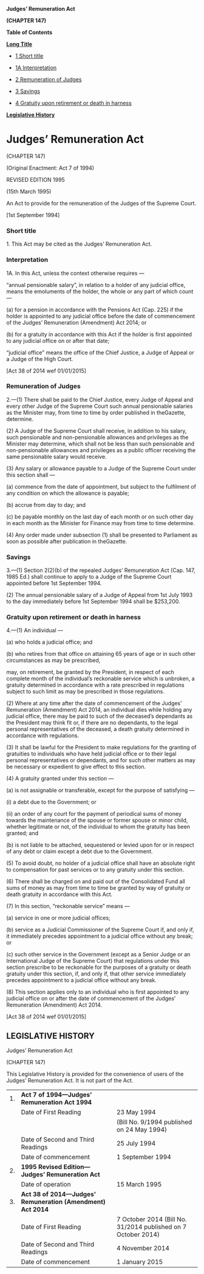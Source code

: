 **Judges’ Remuneration Act**

**(CHAPTER 147)**

**Table of Contents**

[**Long Title**](#Judges’-Remuneration-Act)

- [1 Short title](#Short-title)

- [1A Interpretation](#Interpretation)

- [2 Remuneration of Judges](#Remuneration-of-Judges)

- [3 Savings](#Savings)

- [4 Gratuity upon retirement or death in harness](#Gratuity-upon-retirement-or-death-in-harness)

[**Legislative History**](#Legislative-History)

# Judges’ Remuneration Act

(CHAPTER 147)

(Original Enactment: Act 7 of 1994)

REVISED EDITION 1995

(15th March 1995)

An Act to provide for the remuneration of the Judges of the Supreme Court.

[1st September 1994]

### Short title

1\. This Act may be cited as the Judges’ Remuneration Act.

### Interpretation

1A\. In this Act, unless the context otherwise requires —

“annual pensionable salary”, in relation to a holder of any judicial office, means the emoluments of the holder, the whole or any part of which count —

(a) for a pension in accordance with the Pensions Act (Cap. 225) if the holder is appointed to any judicial office before the date of commencement of the Judges’ Remuneration (Amendment) Act 2014; or

(b) for a gratuity in accordance with this Act if the holder is first appointed to any judicial office on or after that date;

“judicial office” means the office of the Chief Justice, a Judge of Appeal or a Judge of the High Court.

[Act 38 of 2014 wef 01/01/2015]

### Remuneration of Judges

2\.—(1) There shall be paid to the Chief Justice, every Judge of Appeal and every other Judge of the Supreme Court such annual pensionable salaries as the Minister may, from time to time by order published in theGazette, determine.

(2) A Judge of the Supreme Court shall receive, in addition to his salary, such pensionable and non-pensionable allowances and privileges as the Minister may determine, which shall not be less than such pensionable and non-pensionable allowances and privileges as a public officer receiving the same pensionable salary would receive.

(3) Any salary or allowance payable to a Judge of the Supreme Court under this section shall —

(a) commence from the date of appointment, but subject to the fulfilment of any condition on which the allowance is payable;

(b) accrue from day to day; and

(c) be payable monthly on the last day of each month or on such other day in each month as the Minister for Finance may from time to time determine.

(4) Any order made under subsection (1) shall be presented to Parliament as soon as possible after publication in theGazette.

### Savings

3\.—(1) Section 2(2)(b) of the repealed Judges’ Remuneration Act (Cap. 147, 1985 Ed.) shall continue to apply to a Judge of the Supreme Court appointed before 1st September 1994.

(2) The annual pensionable salary of a Judge of Appeal from 1st July 1993 to the day immediately before 1st September 1994 shall be $253,200.

### Gratuity upon retirement or death in harness

4\.—(1) An individual —

(a) who holds a judicial office; and

(b) who retires from that office on attaining 65 years of age or in such other circumstances as may be prescribed,

may, on retirement, be granted by the President, in respect of each complete month of the individual’s reckonable service which is unbroken, a gratuity determined in accordance with a rate prescribed in regulations subject to such limit as may be prescribed in those regulations.

(2) Where at any time after the date of commencement of the Judges’ Remuneration (Amendment) Act 2014, an individual dies while holding any judicial office, there may be paid to such of the deceased’s dependants as the President may think fit or, if there are no dependants, to the legal personal representatives of the deceased, a death gratuity determined in accordance with regulations.

(3) It shall be lawful for the President to make regulations for the granting of gratuities to individuals who have held judicial office or to their legal personal representatives or dependants, and for such other matters as may be necessary or expedient to give effect to this section.

(4) A gratuity granted under this section —

(a) is not assignable or transferable, except for the purpose of satisfying —

(i) a debt due to the Government; or

(ii) an order of any court for the payment of periodical sums of money towards the maintenance of the spouse or former spouse or minor child, whether legitimate or not, of the individual to whom the gratuity has been granted; and

(b) is not liable to be attached, sequestered or levied upon for or in respect of any debt or claim except a debt due to the Government.

(5) To avoid doubt, no holder of a judicial office shall have an absolute right to compensation for past services or to any gratuity under this section.

(6) There shall be charged on and paid out of the Consolidated Fund all sums of money as may from time to time be granted by way of gratuity or death gratuity in accordance with this Act.

(7) In this section, “reckonable service” means —

(a) service in one or more judicial offices;

(b) service as a Judicial Commissioner of the Supreme Court if, and only if, it immediately precedes appointment to a judicial office without any break; or

(c) such other service in the Government (except as a Senior Judge or an International Judge of the Supreme Court) that regulations under this section prescribe to be reckonable for the purposes of a gratuity or death gratuity under this section, if, and only if, that other service immediately precedes appointment to a judicial office without any break.

(8) This section applies only to an individual who is first appointed to any judicial office on or after the date of commencement of the Judges’ Remuneration (Amendment) Act 2014.

[Act 38 of 2014 wef 01/01/2015]

## LEGISLATIVE HISTORY

Judges’ Remuneration Act

(CHAPTER 147)

This Legislative History is provided for the convenience of users of the Judges’ Remuneration Act. It is not part of the Act.

||||
|:-|:-|:-|
|1.|**Act 7 of 1994—Judges’ Remuneration Act 1994**|
||Date of First Reading|23 May 1994|
|||(Bill No. 9/1994 published on 24 May 1994)|
||Date of Second and Third Readings|25 July 1994|
||Date of commencement|1 September 1994|
|2.|**1995 Revised Edition—Judges’ Remuneration Act**|
||Date of operation|15 March 1995|
|3.|**Act 38 of 2014—Judges’ Remuneration (Amendment) Act 2014**|
||Date of First Reading|7 October 2014 (Bill No. 31/2014 published on 7 October 2014)|
||Date of Second and Third Readings|4 November 2014|
||Date of commencement|1 January 2015|
